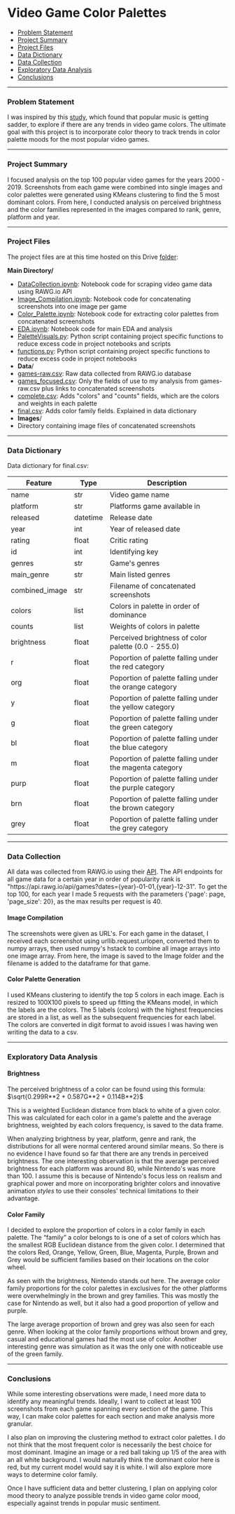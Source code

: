 # Video Game Color Palettes

- [Problem Statement](#Problem-Statement)
- [Project Summary](#Project-Summary)
- [Project Files](#Project-Files)
- [Data Dictionary](#Data-Dictionary)
- [Data Collection](#Data-Collection)
- [Exploratory Data Analysis](#Exploratory-Data-Analysis)
- [Conclusions](#Conclusions)

---

### Problem Statement

I was inspired by this [study](https://online.ucpress.edu/jpms/article/30/4/161/106385/Quantitative-Sentiment-Analysis-of-Lyrics-in), which found that popular music is getting sadder, to explore if there are any trends in video game colors. The ultimate goal with this project is to incorporate color theory to track trends in color palette moods for the most popular video games. 

---

### Project Summary

I focused analysis on the top 100 popular video games for the years 2000 - 2019. Screenshots from each game were combined into single images and color palettes were generated using KMeans clustering to find the 5 most dominant colors. From here, I conducted analysis on perceived brightness and the color families represented in the images compared to rank, genre, platform and year. 

---

### Project Files

The project files are at this time hosted on this Drive [folder](https://drive.google.com/drive/folders/1Jh5yA75WYkdn9NWF5uLTf6OD235Py1Jr?usp=sharing):  

**Main Directory/**  
 - [DataCollection.ipynb](https://colab.research.google.com/drive/1MAivMyteNLvvJLDLyXlBPaPJpmcjMXmg?usp=sharing): Notebook code for scraping video game data using RAWG.io API
 - [Image_Compilation.ipynb](https://colab.research.google.com/drive/14t0RqQ4uLylOrFbY6fxKPHWmX2lW35mZ?usp=sharing): Notebook code for concatenating screenshots into one image per game
 - [Color_Palette.ipynb](https://colab.research.google.com/drive/101M6x0xYZ-7Nh4KTofomi1PtbofcLbMj?usp=sharing): Notebook code for extracting color palettes from concatenated screenshots
 - [EDA.ipynb](https://colab.research.google.com/drive/13zVKsR05YKNLvKtipfBk1IpgE5P_dVAP?usp=sharing): Notebook code for main EDA and analysis  
 - [PaletteVisuals.py](https://colab.research.google.com/drive/1bQ85lMnzGT32M8DYHOhYMdFLbT8CIsJq?usp=sharing): Python script containing project specific functions to reduce excess code in project notebooks and scripts
 - [functions.py](https://drive.google.com/file/d/1FYeraJo29iAGxZefTgiZvWucrj7chy5x/view?usp=sharing): Python script containing project specific functions to reduce excess code in project notebooks
- **Data**/
 - [games-raw.csv](https://drive.google.com/file/d/1e25Cc8GHa6UfCeu0RNgRqdV05MKHLO9N/view?usp=sharing): Raw data collected from RAWG.io database
 - [games_focused.csv](https://drive.google.com/file/d/1zz8CfBzgFOScNWCOJcotVKP9YtIsy3KF/view?usp=sharing): Only the fields of use to my analysis from games-raw.csv plus links to concatenated screenshots
 - [complete.csv](https://drive.google.com/file/d/1TJO6O-PirfblevjqN2FQknqC4XurCOLA/view?usp=sharing): Adds "colors" and "counts" fields, which are the colors and weights in each palette 
 - [final.csv](https://drive.google.com/file/d/1uGPaXASGIUgFtgCskKZo7J8BW6KjZ8zG/view?usp=sharing): Adds color family fields. Explained in data dictionary
- **Images**/
 - Directory containing image files of concatenated screenshots

---

### Data Dictionary

Data dictionary for final.csv:

|Feature|Type|Description|
|---|---|---|
name|str|Video game name
platform|str|Platforms game available in
released|datetime|Release date
year|int|Year of released date
rating|float|Critic rating
id|int|Identifying key
genres|str|Game's genres
main_genre|str|Main listed genres
combined_image|str|Filename of concatenated screenshots
colors|list|Colors in palette in order of dominance
counts|list|Weights of colors in palette
brightness|float|Perceived brightness of color palette (0.0 - 255.0)
r|float|Poportion of palette falling under the red category
org|float|Poportion of palette falling under the orange category
y|float|Poportion of palette falling under the yellow category
g|float|Poportion of palette falling under the green category
bl|float|Poportion of palette falling under the blue category
m|float|Poportion of palette falling under the magenta category
purp|float|Poportion of palette falling under the purple category
brn|float|Poportion of palette falling under the brown category
grey|float|Poportion of palette falling under the grey category


---

### Data Collection

All data was collected from RAWG.io using their [API](https://api.rawg.io/docs/). The API endpoints for all game data for a certain year in order of popularity rank is "https:\//api.rawg.io/api/games?dates={year}-01-01,{year}-12-31". To get the top 100, for each year I made 5 requests with the parameters {'page': page, 'page_size': 20}, as the max results per request is 40.

#### Image Compilation 

The screenshots were given as URL's. For each game in the dataset, I received each screenshot using urllib.request.urlopen, converted them to numpy arrays, then used numpy's hstack to combine all image arrays into one image array. From here, the image is saved to the Image folder and the filename is added to the dataframe for that game.

#### Color Palette Generation

I used KMeans clustering to identify the top 5 colors in each image. Each is resized to 100X100 pixels to speed up fitting the KMeans model, in which the labels are the colors. The 5 labels (colors) with the highest frequencies are stored in a list, as well as the subsequent frequencies for each label. The colors are converted in digit format to avoid issues I was having wen writing the data to a csv.

---

### Exploratory Data Analysis

#### Brightness 

The perceived brightness of a color can be found using this formula: $\sqrt{0.299R**2 + 0.587G**2 + 0.114B**2}$

This is a weighted Euclidean distance from black to white of a given color. This was calculated for each color in a game's palette and the average brightness, weighted by each colors frequency, is saved to the data frame.

When analyzing brightness by year, platform, genre and rank, the distributions for all were normal centered around similar means. So there is no evidence I have found so far that there are any trends in perceived brightness. The one interesting observation is that the average perceived brightness for each platform was around 80, while Nintendo's was more than 100. I assume this is because of Nintendo's focus less on realism and graphical power and more on incorporating brighter colors and innovative animation $styles$ to use their consoles' technical limitations to their advantage.

#### Color Family 

I decided to explore the proportion of colors in a color family in each palette. The “family” a color belongs to is one of a set of colors which has the smallest RGB Euclidean distance from the given color. I determined that the colors Red, Orange, Yellow, Green, Blue, Magenta, Purple, Brown and Grey would be sufficient families based on their locations on the color wheel.

As seen with the brightness, Nintendo stands out here. The average color family proportions for the color palettes in exclusives for the other platforms were overwhelmingly in the brown and grey families. This was mostly the case for Nintendo as well, but it also had a good proportion of yellow and purple.

The large average proportion of brown and grey was also seen for each genre. When looking at the color family proportions without brown and grey, casual and educational games had the most use of color. Another interesting genre was simulation as it was the only one with noticeable use of the green family. 

---

### Conclusions

While some interesting observations were made, I need more data to identify any meaningful trends. Ideally, I want to collect at least 100 screenshots from each game spanning every section of the game. This way, I can make color palettes for each section and make analysis more granular.

I also plan on improving the clustering method to extract color palettes. I do not think that the most frequent color is necessarily the best choice for most dominant. Imagine an image or a red ball taking up 1/5 of the area with an all white background. I would naturally think the dominant color here is red, but my current model would say it is white. I will also explore more ways to determine color family.

Once I have sufficient data and better clustering, I plan on applying color mood theory to analyze possible trends in video game color mood, especially against trends in popular music sentiment. 
